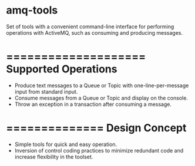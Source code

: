 amq-tools
=========

Set of tools with a convenient command-line interface for performing operations with ActiveMQ, such as consuming and
producing messages.


====================
Supported Operations
====================

* Produce text messages to a Queue or Topic with one-line-per-message input from standard input.
* Consume messages from a Queue or Topic and display on the console.
* Throw an exception in a transaction after consuming a message.



==============
Design Concept
==============

* Simple tools for quick and easy operation.
* Inversion of control coding practices to minimize redundant code and increase flexibility in the toolset.
